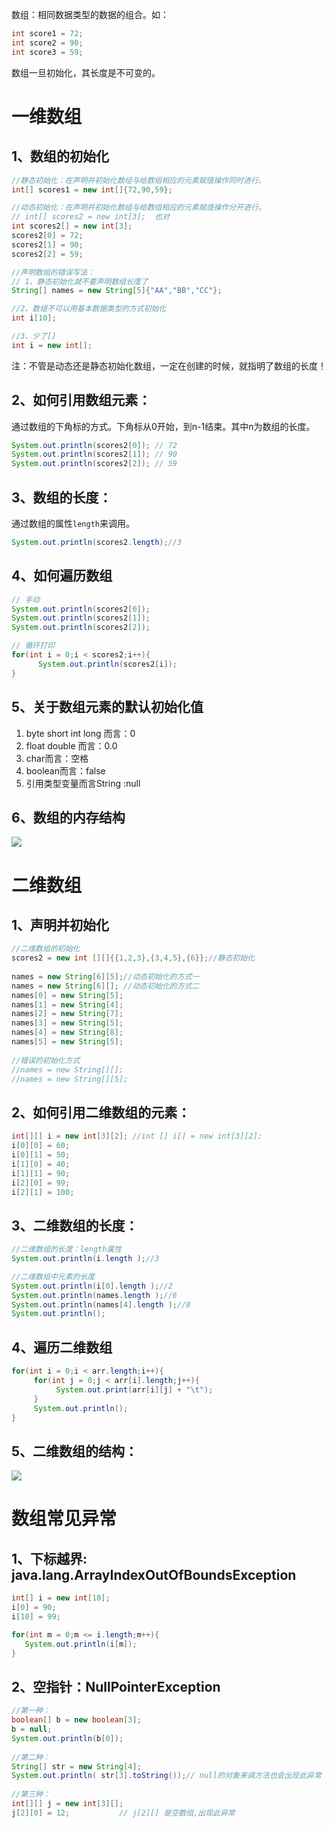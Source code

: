数组：相同数据类型的数据的组合。如： 

```java
int score1 = 72;
int score2 = 90;
int score3 = 59;
```
数组一旦初始化，其长度是不可变的。

# 一维数组
## 1、数组的初始化

```java
//静态初始化：在声明并初始化数组与给数组相应的元素赋值操作同时进行。
int[] scores1 = new int[]{72,90,59};       

//动态初始化：在声明并初始化数组与给数组相应的元素赋值操作分开进行。
// int[] scores2 = new int[3];  也对
int scores2[] = new int[3];                      
scores2[0] = 72;
scores2[1] = 90;
scores2[2] = 59;

//声明数组的错误写法：
// 1、静态初始化就不要声明数组长度了
String[] names = new String[5]{"AA","BB","CC"};   

//2、数组不可以用基本数据类型的方式初始化
int i[10];       

//3、少了[]
int i = new int[];
```
注：不管是动态还是静态初始化数组，一定在创建的时候，就指明了数组的长度！


## 2、如何引用数组元素：
通过数组的下角标的方式。下角标从0开始，到n-1结束。其中n为数组的长度。

```java
System.out.println(scores2[0]); // 72
System.out.println(scores2[1]); // 90
System.out.println(scores2[2]); // 59
```

## 3、数组的长度：
通过数组的属性`length`来调用。

```java
System.out.println(scores2.length);//3
```

## 4、如何遍历数组

```java
// 手动
System.out.println(scores2[0]);
System.out.println(scores2[1]);
System.out.println(scores2[2]);

// 循环打印
for(int i = 0;i < scores2;i++){
      System.out.println(scores2[i]);
}
```

## 5、关于数组元素的默认初始化值

1. byte short int long 而言：0
2. float double 而言：0.0
3. char而言：空格
4. boolean而言：false
5. 引用类型变量而言String :null

## 6、数组的内存结构

![](http://oov0wb0gl.bkt.clouddn.com/2017-05-07-14941543419100.jpg)



# 二维数组
 
## 1、声明并初始化

```java
//二维数组的初始化
scores2 = new int [][]{{1,2,3},{3,4,5},{6}};//静态初始化
  
names = new String[6][5];//动态初始化的方式一
names = new String[6][]; //动态初始化的方式二
names[0] = new String[5];
names[1] = new String[4];
names[2] = new String[7];
names[3] = new String[5];
names[4] = new String[8];
names[5] = new String[5];
  
//错误的初始化方式
//names = new String[][];
//names = new String[][5];

```

## 2、如何引用二维数组的元素：

```java
int[][] i = new int[3][2]; //int [] i[] = new int[3][2];
i[0][0] = 60;
i[0][1] = 50;
i[1][0] = 40;
i[1][1] = 90;
i[2][0] = 99;
i[2][1] = 100;

```

## 3、二维数组的长度：

```java              
//二维数组的长度：length属性
System.out.println(i.length );//3

//二维数组中元素的长度
System.out.println(i[0].length );//2
System.out.println(names.length );//6
System.out.println(names[4].length );//8
System.out.println();
```

## 4、遍历二维数组

```java
for(int i = 0;i < arr.length;i++){
     for(int j = 0;j < arr[i].length;j++){
          System.out.print(arr[i][j] + "\t");    
     }
     System.out.println();
}
```

## 5、二维数组的结构：

![](http://oov0wb0gl.bkt.clouddn.com/2017-05-07-14941571785880.jpg)



# 数组常见异常

## 1、下标越界: java.lang.ArrayIndexOutOfBoundsException
  
```java      
int[] i = new int[10];
i[0] = 90;
i[10] = 99;

for(int m = 0;m <= i.length;m++){
   System.out.println(i[m]);
}
``` 

## 2、空指针：NullPointerException

```java
//第一种：
boolean[] b = new boolean[3];
b = null;
System.out.println(b[0]);
  
//第二种：
String[] str = new String[4];
System.out.println( str[3].toString());// null的对象来调方法也会出现此异常
  
//第三种：
int[][] j = new int[3][];
j[2][0] = 12;           // j[2][] 是空数组,出现此异常
```




